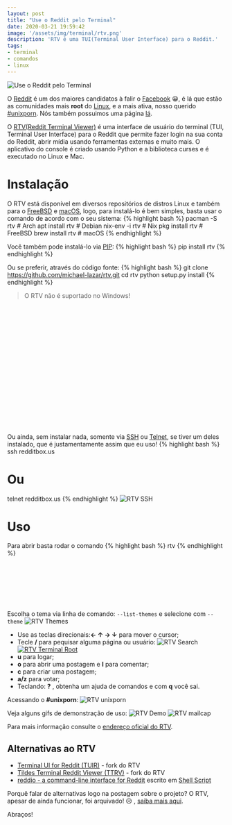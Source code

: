 ```yaml
---
layout: post
title: "Use o Reddit pelo Terminal"
date: 2020-03-21 19:59:42
image: '/assets/img/terminal/rtv.png'
description: 'RTV é uma TUI(Terminal User Interface) para o Reddit.'
tags:
- terminal
- comandos
- linux
---
```


![Use o Reddit pelo Terminal](/assets/img/terminal/rtv.png)

O [Reddit](https://www.reddit.com/) é um dos maiores candidatos à falir o [Facebook](https://www.facebook.com/TerminalRootTV) 😀️, é lá que estão as comunidades mais **root** do [Linux](terminalroot.com.br/linux), e a mais ativa, nosso querido [#unixporn](https://www.reddit.com/r/unixporn/). Nós também possuimos uma página [lá](https://www.reddit.com/user/terminalroot/).

O [RTV(Reddit Terminal Viewer)](https://github.com/michael-lazar/rtv) é uma interface de usuário do terminal (TUI, Terminal User Interface) para o Reddit que permite fazer login na sua conta do Reddit, abrir mídia usando ferramentas externas e muito mais. O aplicativo do console é criado usando Python e a biblioteca curses e é executado no Linux e Mac.

# Instalação
O RTV está disponível em diversos repositórios de distros Linux e também para o [FreeBSD](https://terminalroot.com.br/2017/09/por-que-freebsd.html) e [macOS](https://terminalroot.com.br/2018/03/como-instalar-o-mac-os-x-em-virtualbox-no-linux.html), logo, para instalá-lo é bem simples, basta usar o comando de acordo com o seu sistema:
{% highlight bash %}
pacman -S rtv # Arch
apt install rtv # Debian
nix-env -i rtv # Nix
pkg install rtv # FreeBSD
brew install rtv # macOS
{% endhighlight %}

Você também pode instalá-lo via [PIP](https://pypi.org/project/pip/):
{% highlight bash %}
pip install rtv
{% endhighlight %}

Ou se preferir, através do código fonte:
{% highlight bash %}
git clone https://github.com/michael-lazar/rtv.git
cd rtv
python setup.py install
{% endhighlight %}

> O RTV não é suportado no Windows!

<!-- QUADRADO -->
<script async src="//pagead2.googlesyndication.com/pagead/js/adsbygoogle.js"></script>
<ins class="adsbygoogle"
style="display:inline-block;width:336px;height:280px"
data-ad-client="ca-pub-2838251107855362"
data-ad-slot="5351066970"></ins>
<script>
(adsbygoogle = window.adsbygoogle || []).push({});
</script>

Ou ainda, sem instalar nada, somente via [SSH](https://terminalroot.com.br/2015/01/utilizando-o-ssh.html) ou [Telnet](https://pt.wikipedia.org/wiki/Telnet), se tiver um deles instalado, que é justamentamente assim que eu uso!
{% highlight bash %}
ssh redditbox.us
# Ou
telnet redditbox.us
{% endhighlight %}
![RTV SSH](/assets/img/terminal/rtv-ssh.jpg)

# Uso
Para abrir basta rodar o comando
{% highlight bash %}
rtv
{% endhighlight %}

<!-- LISTA MIN -->
<script async src="//pagead2.googlesyndication.com/pagead/js/adsbygoogle.js"></script>
<ins class="adsbygoogle"
style="display:inline-block;width:730px;height:95px"
data-ad-client="ca-pub-2838251107855362"
data-ad-slot="5351066970"></ins>
<script>
(adsbygoogle = window.adsbygoogle || []).push({});
</script>

Escolha o tema via linha de comando: `--list-themes` e selecione com `--theme`
![RTV Themes](/assets/img/terminal/rtv-themes.jpg)

+ Use as teclas direcionais:**← ↑ → ↓** para mover o cursor;
+ Tecle **/** para pequisar alguma página ou usuário:
![RTV Search](/assets/img/terminal/rtv-search.jpg)
[![RTV Terminal Root](/assets/img/terminal/rtv-terminalroot.jpg)](/assets/img/terminal/rtv-terminalroot.jpg)
+ **u** para logar;
+ **o** para abrir uma postagem e **l** para comentar;
+ **c** para criar uma postagem;
+ **a/z** para votar;
+ Teclando: **?** , obtenha um ajuda de comandos e com **q** você sai.

Acessando o **#unixporn**:
![RTV unixporn](/assets/img/terminal/rtv-unixporn.jpg)

Veja alguns gifs de demonstração de uso:
![RTV Demo](/assets/img/terminal/demo.gif)
![RTV mailcap](mailcap.gif)

Para mais informação consulte o [endereço oficial do RTV](https://github.com/michael-lazar/rtv).

<!-- RETANGULO LARGO 2 -->
<script async src="//pagead2.googlesyndication.com/pagead/js/adsbygoogle.js"></script>
<ins class="adsbygoogle"
style="display:block; text-align:center;"
data-ad-layout="in-article"
data-ad-format="fluid"
data-ad-client="ca-pub-2838251107855362"
data-ad-slot="8549252987"></ins>
<script>
(adsbygoogle = window.adsbygoogle || []).push({});
</script>

## Alternativas ao RTV
+ [Terminal UI for Reddit (TUIR)](https://gitlab.com/ajak/tuir) - fork do RTV
+ [Tildes Terminal Reddit Viewer (TTRV)](https://github.com/tildeclub/ttrv) - fork do RTV
+ [reddio - a command-line interface for Reddit](https://gitlab.com/aaronNG/reddio) escrito em [Shell Script](https://terminalroot.com.br/bash)

Porquê falar de alternativas logo na postagem sobre o projeto? O RTV, apesar de ainda funcionar, foi arquivado! 😥️ , [saiba mais aqui](https://github.com/michael-lazar/rtv/issues/696).

Abraços!   
